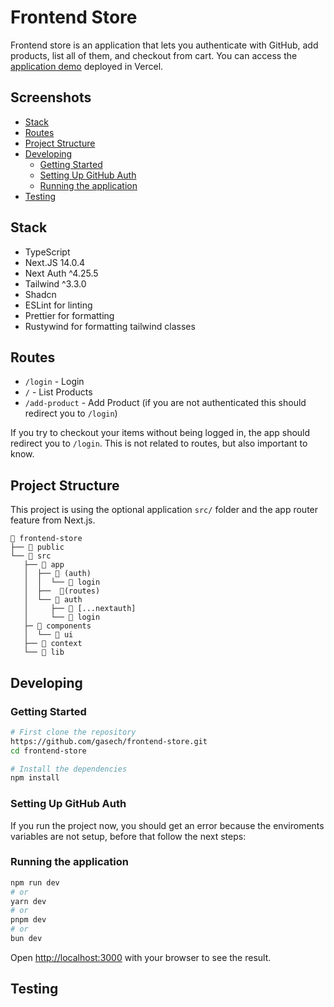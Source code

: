 # Frontend Store
Frontend store is an application that lets you authenticate with GitHub, add products, list all of them, and checkout from cart. You can access the [application demo](https://frontend-store-xi.vercel.app/) deployed in Vercel. 

## Screenshots

<!-- vim-markdown-toc Marked -->

* [Stack](#stack)
* [Routes](#routes)
* [Project Structure](#project-structure)
* [Developing](#developing)
  * [Getting Started](#getting-started)
  * [Setting Up GitHub Auth](#setting-up-github-auth)
  * [Running the application](#running-the-application)
* [Testing](#testing)

<!-- vim-markdown-toc -->

## Stack
- TypeScript
- Next.JS 14.0.4
- Next Auth ^4.25.5
- Tailwind ^3.3.0
- Shadcn
- ESLint for linting
- Prettier for formatting 
- Rustywind for formatting tailwind classes

## Routes
- `/login` - Login  
- `/` - List Products
- `/add-product` - Add Product (if you are not authenticated this should redirect you to `/login`)

If you try to checkout your items without being logged in, the app should redirect you to `/login`. This is not related to routes, but also important to know.

## Project Structure
This project is using the optional application `src/` folder and the app router feature from Next.js.

```
📁 frontend-store
├── 📁 public
└── 📁 src
   ├── 📁 app
   │  ├── 📁 (auth)
   │  │  └── 📁 login
   │  ├──  📁(routes)
   │  └── 📁 auth
   │     ├── 📁 [...nextauth]
   │     └── 📁 login
   ├─ 📁 components
   │  └── 📁 ui
   ├── 📁 context
   └── 📁 lib
```

## Developing 
### Getting Started

```bash 
# First clone the repository
https://github.com/gasech/frontend-store.git
cd frontend-store

# Install the dependencies
npm install 
```

### Setting Up GitHub Auth
If you run the project now, you should get an error because the enviroments variables are not setup, before that follow the next steps:

### Running the application
```bash
npm run dev
# or
yarn dev
# or
pnpm dev
# or
bun dev
```

Open [http://localhost:3000](http://localhost:3000) with your browser to see the result.

## Testing
